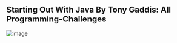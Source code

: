 ## Starting Out With Java By Tony Gaddis: All Programming-Challenges


![image](https://github.com/ShahrozKhanSE/Starting-Out-With-Java-By-Tony-Gaddis-Programming-Challenges-Guide/assets/52508259/7e56858a-2f3d-43dd-913e-243928c0d961)

